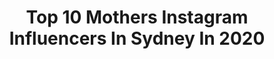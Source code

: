 ---
title: Top 10 Mothers Instagram Influencers In Sydney In 2020
description: >-
  Find top mothers Instagram influencers in Sydney in 2020. Most popular hashtags: #sydney #love #stayhome #tattoos.
platform: Instagram
profiles:
  - username: "christinaplay"
    fullname: >-
      CHRISTINA
    location: "Australia"
    followers: 62712
    engagement: 156
    commentsToLikes: 0.068968
    avatar: "https://scontent-ams4-1.cdninstagram.com/v/t51.2885-19/s320x320/71801410_2430392260563658_2974497394894307328_n.jpg?_nc_ht=scontent-ams4-1.cdninstagram.com&_nc_ohc=g0ARmQg6KuIAX-Y9gQ9&oh=f7ec221793d91e861ab2eedb39aeda44&oe=5EB8F350"
    verified: false
    hashtags: "#datenight, #wife, #nye2020, #couplegoals"
  - username: "lorenrecchi"
    fullname: >-
      Earthling | Foodie | Kind
    location: "Australia"
    followers: 56584
    engagement: 346
    commentsToLikes: 0.021899
    avatar: "https://scontent-amt2-1.cdninstagram.com/v/t51.2885-19/s320x320/83564155_617871795436740_2853838384726540288_n.jpg?_nc_ht=scontent-amt2-1.cdninstagram.com&_nc_ohc=ZHqsbijLB9sAX9Dn-ry&oh=81d51f2786a132841f33b1c55dfef39a&oe=5EB8A7EC"
    verified: false
    hashtags: "#babymama, #australia, #ohpolly, #shoplocal"
  - username: "toddbaileytattoo"
    fullname: >-
      𝕿𝖔𝖉𝖉 𝕭𝖆𝖎𝖑𝖊𝖞 𝕿𝖆𝖙𝖙𝖔𝖔
    location: "Australia"
    followers: 118040
    engagement: 12
    commentsToLikes: 0.077183
    avatar: "https://scontent-atl3-1.cdninstagram.com/v/t51.2885-19/s320x320/83992730_1027314297653463_263918271391072256_n.jpg?_nc_ht=scontent-atl3-1.cdninstagram.com&_nc_ohc=Tq7feLfpqhwAX-FjNN7&oh=dfbb3df2f6ddd422162cc400c099cd99&oe=5EB87F86"
    verified: false
    hashtags: "#shiva, #cyborg, #toddbaileytattoo, #sydneyartist"
  - username: "mariapappas.harris"
    fullname: >-
      Maria pappas
    location: "Australia"
    followers: 44163
    engagement: 251
    commentsToLikes: 0.026972
    avatar: "https://scontent-lhr8-1.cdninstagram.com/v/t51.2885-19/s320x320/81966265_198331138007541_1982627504506011648_n.jpg?_nc_ht=scontent-lhr8-1.cdninstagram.com&_nc_ohc=uAamd4mmjL0AX-PPgJR&oh=ea33ce1adc82f44e3f0eb451967d4c85&oe=5EB876FE"
    verified: false
    hashtags: "#lustminerals, #flawlesscoverage, #flawlessskin, #alhamdulilah"
  - username: "horse_ink"
    fullname: >-
      HorseInk Pty Ltd
    location: "Australia"
    followers: 18895
    engagement: 566
    commentsToLikes: 0.014780
    avatar: "https://scontent-lhr8-1.cdninstagram.com/v/t51.2885-19/s320x320/91211019_259417011746162_5825126412553551872_n.jpg?_nc_ht=scontent-lhr8-1.cdninstagram.com&_nc_ohc=pe1OHq5h7OsAX_H0FFd&oh=157cd3034ba94b609a2dbe7cd74d675a&oe=5EBB25F8"
    verified: false
    hashtags: "#cookislandtattoo, #inkjecta, #ink, #brisbane"
  - username: "slsheppard"
    fullname: >-
      Sarah Louise Sheppard
    location: "Australia"
    followers: 101026
    engagement: 438
    commentsToLikes: 0.015784
    avatar: "https://scontent-amt2-1.cdninstagram.com/v/t51.2885-19/s320x320/39810491_1890792031229949_6961190380976996352_n.jpg?_nc_ht=scontent-amt2-1.cdninstagram.com&_nc_ohc=eWLEtfs1tPoAX9Vsw-p&oh=63c30c205fd76c3875ac6261182064c7&oe=5EE31FAA"
    verified: false
    hashtags: "#corona, #babysheppardmusictshirts, #painwarrior, #open"
  - username: "krystal.brooke"
    fullname: >-
      KRYSTAL
    location: "Australia"
    followers: 30556
    engagement: 106
    commentsToLikes: 0.130403
    avatar: "https://scontent-atl3-1.cdninstagram.com/v/t51.2885-19/s320x320/92485344_211737236776567_2663772754595020800_n.jpg?_nc_ht=scontent-atl3-1.cdninstagram.com&_nc_ohc=tr59oU3_148AX_f6q0V&oh=784ef9a5b97915f38d9a2778646e28a2&oe=5EBA4500"
    verified: false
    hashtags: "#homeworkouts, #fitnesstransformation, #vscomom, #fashiondiaries"
  - username: "karen_martini"
    fullname: >-
      Karen Martini
    location: "Australia"
    followers: 48492
    engagement: 115
    commentsToLikes: 0.032396
    avatar: "https://scontent-ams4-1.cdninstagram.com/v/t51.2885-19/s320x320/16230459_1817755008441297_7050870711161716736_a.jpg?_nc_ht=scontent-ams4-1.cdninstagram.com&_nc_ohc=drDSDKaXeKcAX_cEMQ9&oh=a1a893d8eb7891c230df350ec670fb5f&oe=5EBC7F5B"
    verified: true
    hashtags: "#vodka6100, #jannikyritsis, #melbourne, #cookathome"
  - username: "mauxleh"
    fullname: >-
      Pilot 737 📷 | mauxleh ✈️
    location: "Australia"
    followers: 45128
    engagement: 996
    commentsToLikes: 0.020241
    avatar: "https://scontent-ams4-1.cdninstagram.com/v/t51.2885-19/s320x320/14474097_311538905878944_820082786370060288_a.jpg?_nc_ht=scontent-ams4-1.cdninstagram.com&_nc_ohc=54WHhE08HRQAX9bFfUo&oh=6bbb44594da59cd6bbc3a1e82c824e0a&oe=5EBC79BB"
    verified: false
    hashtags: "#smile, #vacationmode, #shirt, #damac"
  - username: "felixrachor"
    fullname: >-
      Felix Rachor 📍 Melbourne
    location: "Australia"
    followers: 63459
    engagement: 319
    commentsToLikes: 0.014358
    avatar: "https://scontent-ams4-1.cdninstagram.com/v/t51.2885-19/s320x320/53290067_2270299496561215_6125890839009820672_n.jpg?_nc_ht=scontent-ams4-1.cdninstagram.com&_nc_ohc=irr-u9eXg18AX9UKaG6&oh=652f828db89886e62393cc826f16dfea&oe=5EB50E17"
    verified: false
    hashtags: "#sydney, #fightcorona, #melbourne, #jervisbay"
---